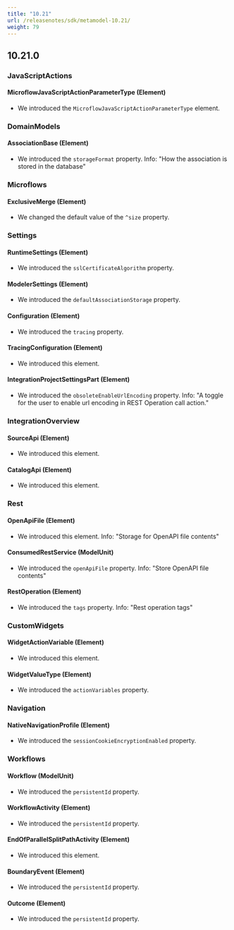 ```yaml
---
title: "10.21"
url: /releasenotes/sdk/metamodel-10.21/
weight: 79
---
```


## 10.21.0

### JavaScriptActions

#### MicroflowJavaScriptActionParameterType (Element)

* We introduced the `MicroflowJavaScriptActionParameterType` element. 

### DomainModels

#### AssociationBase (Element)

* We introduced the `storageFormat` property. Info: "How the association is stored in the database"

### Microflows

#### ExclusiveMerge (Element)

* We changed the default value of the `^size` property.

### Settings

#### RuntimeSettings (Element)

* We introduced the `sslCertificateAlgorithm` property. 

#### ModelerSettings (Element)

* We introduced the `defaultAssociationStorage` property. 

#### Configuration (Element)

* We introduced the `tracing` property. 

#### TracingConfiguration (Element)

* We introduced this element. 

#### IntegrationProjectSettingsPart (Element)

* We introduced the `obsoleteEnableUrlEncoding` property. Info: "A toggle for the user to enable url encoding in REST Operation call action."

### IntegrationOverview

#### SourceApi (Element)

* We introduced this element. 

#### CatalogApi (Element)

* We introduced this element. 

### Rest

#### OpenApiFile (Element)

* We introduced this element. Info: "Storage for OpenAPI file contents"

#### ConsumedRestService (ModelUnit)

* We introduced the `openApiFile` property. Info: "Store OpenAPI file contents"

#### RestOperation (Element)

* We introduced the `tags` property. Info: "Rest operation tags"

### CustomWidgets

#### WidgetActionVariable (Element)

* We introduced this element. 

#### WidgetValueType (Element)

* We introduced the `actionVariables` property. 

### Navigation

#### NativeNavigationProfile (Element)

* We introduced the `sessionCookieEncryptionEnabled` property. 

### Workflows

#### Workflow (ModelUnit)

* We introduced the `persistentId` property. 

#### WorkflowActivity (Element)

* We introduced the `persistentId` property. 

#### EndOfParallelSplitPathActivity (Element)

* We introduced this element. 

#### BoundaryEvent (Element)

* We introduced the `persistentId` property. 

#### Outcome (Element)

* We introduced the `persistentId` property. 
